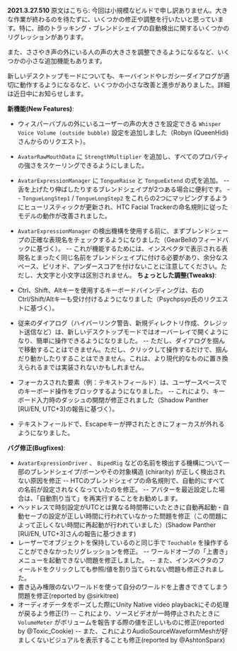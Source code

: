 **2021.3.27.510**
原文はこちら: 
今回は小規模なビルドで申し訳ありません。大きな作業が終わるのを待たずに、いくつかの修正や調整を行いたいと思っています。特に、顔のトラッキング・ブレンドシェイプの自動検出に関するいくつかのリグレッションがあります。

また、ささやき声の外にいる人の声の大きさを調整できるようになるなど、いくつかの小さな追加機能もあります。

新しいデスクトップモードについても、キーバインドやレガシーダイアログが適切に動作するようになるなど、いくつかの小さな改善と進歩がありました。詳細は近日中にお知らせします。

**新機能(New Features)**:
- ウィスパーバブルの外にいるユーザーの声の大きさを設定できる `Whisper Voice Volume (outside bubble)` 設定を追加しました（Robyn (QueenHidi)さんからのリクエスト）。
- `AvatarRawMouthData` に `StrengthMultiplier` を追加し、すべてのプロパティの強さをスケーリングできるようにしました。

- `AvatarExpressionManager` に `TongueRaise` と `TongueExtend` の式を追加。
-- 舌を上げたり伸ばしたりするブレンドシェイプが2つある場合に便利です。
-- `TongueLongStep1` / `TongueLongStep2` をこれらの2つにマッピングするようにヒューリスティックが更新され、HTC Facial Trackerの命名規則に従ったモデルの動作が改善されました。

- `AvatarExpressionManager` の検出機構を使用する前に、まずブレンドシェープの正確な表現名をチェックするようになりました（GearBellのフィードバックに基づく）。
-- これが機能するためには、インスペクタで表示される表現名とまったく同じ名前をブレンドシェイプに付ける必要があり、余分なスペース、ピリオド、アンダースコアを付けないことに注意してください。ただし、大文字と小文字は区別されません。
**ちょっとした調整(Tweaks)**:
- Ctrl、Shift、Altキーを使用するキーボードバインディングは、右のCtrl/Shift/Altキーも受け付けるようになりました（Psychpsyo氏のリクエストに基づく）。
- 従来のダイアログ（ハイパーリンク警告、新規ディレクトリ作成、クレジット送信など）は、新しいデスクトップモードではオーバーレイで開くようになり、簡単に操作できるようになりました。
-- ただし、ダイアログを掴んで移動することはできません。ただし、クリックして操作するだけで、掴んだり動かしたりすることはできません。これは、より現代的なものに置き換えられるまでは実装されないかもしれません。
- フォーカスされた要素（例：テキストフィールド）は、ユーザースペースでのキーボード操作をブロックするようになりました。
-- これにより、キーボード入力時のダッシュの開閉が修正されました（Shadow Panther [RU/EN, UTC+3]の報告に基づく）。
- テキストフィールドで、Escapeキーが押されたときにフォーカスが外れるようになりました。

**バグ修正(Bugfixes)**:
- `AvatarExpressionDriver` 、 `BipedRig` などの名前を検出する機構について一部のブレンドシェイプ/ボーンやその対象構造 (chirarity) が正しく検出されない原因を修正
-- HTCのブレンドシェイプの命名規則で、自動的にすべての名前が設定されなくなっていたのを修正。
-- アバターを最近設定した場合は、「自動割り当て」を再実行することをお勧めします。
- ヘッドレスで時刻設定がUTCとは異なる時間帯にいたときに自動再起動・自動セーブの設定が正しい時間に行われていなかった問題を修正（この問題によって正しくない時間に再起動が行われていました）(Shadow Panther [RU/EN, UTC+3]さんの報告に基づきます)
- レーザーでオブジェクトを保持しているのと同じ手で `Touchable` を操作することができなかったリグレッションを修正。
-- ワールドオーブの「上書き」メニューを起動できない問題を修正しました。
-- また、インスペクタのフィールドをクリックしても参照/値を割り当てられない問題も修正されました。
- 書き込み権限のないワールドを使って自分のワールドを上書きできてしまう問題を修正(reported by @sirkitree)
- オーディオデータをポーズした際にUnity Native video playbackにその処理が戻るよう修正(?)
-- これにより、ソースビデオが一時停止されたときに `VolumeMeter` がボリュームを報告する際の値を正しいものに修正(reported by @Toxic_Cookie)
-- また、これによりAudioSourceWaveformMeshが好ましくないビジュアルを表示することも修正(reported by @AshtonSparx)